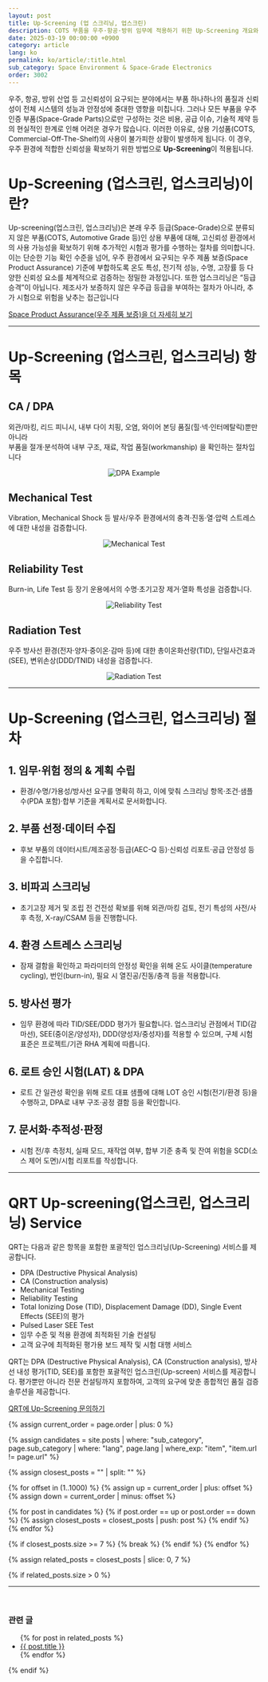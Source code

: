 ```yaml
---
layout: post
title: Up-Screening (업 스크리닝, 업스크린)
description: COTS 부품을 우주·항공·방위 임무에 적용하기 위한 Up-Screening 개요와 절차(DPA, 기계·신뢰성·방사선 시험), 계획 수립부터 LAT·문서화까지 한눈에 정리.
date: 2025-03-19 00:00:00 +0900
category: article
lang: ko
permalink: ko/article/:title.html
sub_category: Space Environment & Space-Grade Electronics
order: 3002
---
```

우주, 항공, 방위 산업 등 고신뢰성이 요구되는 분야에서는 부품 하나하나의 품질과 신뢰성이 전체 시스템의 성능과 안정성에 중대한 영향을 미칩니다. 그러나 모든 부품을 우주 인증 부품(Space-Grade Parts)으로만 구성하는 것은 비용, 공급 이슈, 기술적 제약 등의 현실적인 한계로 인해 어려운 경우가 많습니다.
이러한 이유로, 상용 기성품(COTS, Commercial-Off-The-Shelf)의 사용이 불가피한 상황이 발생하게 됩니다.
이 경우, 우주 환경에 적합한 신뢰성을 확보하기 위한 방법으로 **Up-Screening**이 적용됩니다.

# Up-Screening (업스크린, 업스크리닝)이란? 
Up-screening(업스크린, 업스크리닝)은 본래 우주 등급(Space-Grade)으로 분류되지 않은 부품(COTS, Automotive Grade 등)인 상용 부품에 대해, 고신뢰성 환경에서의 사용 가능성을 확보하기 위해 추가적인 시험과 평가를 수행하는 절차를 의미합니다.<br>
이는 단순한 기능 확인 수준을 넘어, 우주 환경에서 요구되는 우주 제품 보증(Space Product Assurance) 기준에 부합하도록 온도 특성, 전기적 성능, 수명, 고장률 등 다양한 신뢰성 요소를 체계적으로 검증하는 정밀한 과정입니다. 
또한 업스크리닝은 “등급 승격”이 아닙니다. 제조사가 보증하지 않은 우주급 등급을 부여하는 절차가 아니라, 추가 시험으로 위험을 낮추는 접근입니다

  <div class="qrt-button-wrapper">
  <a class="qrt-button" href="/ko/article/8.-EEE.html">
    Space Product Assurance(우주 제품 보증)을 더 자세히 보기
  </a>
  </div>


<hr class="gray-hr">


# Up-Screening (업스크린, 업스크리닝) 항목

## CA / DPA
외관/마킹, 리드 피니시, 내부 다이 치핑, 오염, 와이어 본딩 품질(힐·넥·인터메탈릭)뿐만 아니라  
부품을 절개·분석하여 내부 구조, 재료, 작업 품질(workmanship) 을 확인하는 절차입니다  

<p align="center" class="upscreen-item">
  <img src="/assets/service/DPAsample.webp" alt="DPA Example">
</p>


## Mechanical Test
Vibration, Mechanical Shock 등 발사/우주 환경에서의 충격·진동·열·압력 스트레스에 대한 내성을 검증합니다.  

<p align="center" class="upscreen-item">
  <img src="/assets/service/torque.webp" alt="Mechanical Test">
</p>


## Reliability Test
Burn-in, Life Test 등 장기 운용에서의 수명·초기고장 제거·열화 특성을 검증합니다.  

<p align="center" class="upscreen-item">
  <img src="/assets/service/HTOL.webp" alt="Reliability Test">
</p>


## Radiation Test
우주 방사선 환경(전자·양자·중이온·감마 등)에 대한 총이온화선량(TID), 단일사건효과(SEE), 변위손상(DDD/TNID) 내성을 검증합니다.  

<p align="center" class="upscreen-item">
  <img src="/assets/service/QRT SEE Analysis System.webp" alt="Radiation Test">
</p>




<hr class="gray-hr">


# Up-Screening (업스크린, 업스크리닝) 절차

<div class="qrt-list">
  <h2>1. 임무·위험 정의 & 계획 수립</h2>
  <ul>
    <li>환경/수명/가용성/방사선 요구를 명확히 하고, 이에 맞춰 스크리닝 항목·조건·샘플 수(PDA 포함)·합부 기준을 계획서로 문서화합니다.</li>
  </ul>

  <h2>2. 부품 선정·데이터 수집</h2>
  <ul>
    <li>후보 부품의 데이터시트/제조공정·등급(AEC-Q 등)·신뢰성 리포트·공급 안정성 등을 수집합니다.</li>
  </ul>

  <h2>3. 비파괴 스크리닝</h2>
  <ul>
    <li>초기고장 제거 및 조립 전 건전성 확보를 위해 외관/마킹 검토, 전기 특성의 사전/사후 측정, X-ray/CSAM 등을 진행합니다.</li>
  </ul>

  <h2>4. 환경 스트레스 스크리닝</h2>
  <ul>
    <li>잠재 결함을 확인하고 파라미터의 안정성 확인을 위해 온도 사이클(temperature cycling), 번인(burn-in), 필요 시 열진공/진동/충격 등을 적용합니다.</li>
  </ul>

  <h2>5. 방사선 평가</h2>
  <ul>
    <li>임무 환경에 따라 TID/SEE/DDD 평가가 필요합니다. 업스크리닝 관점에서 TID(감마선), SEE(중이온/양성자), DDD(양성자/중성자)를 적용할 수 있으며, 구체 시험 표준은 프로젝트/기관 RHA 계획에 따릅니다.</li>
  </ul>

  <h2>6. 로트 승인 시험(LAT) & DPA</h2>
  <ul>
    <li>로트 간 일관성 확인을 위해 로트 대표 샘플에 대해 LOT 승인 시험(전기/환경 등)을 수행하고, DPA로 내부 구조·공정 결함 등을 확인합니다.</li>
  </ul>

  <h2>7. 문서화·추적성·판정</h2>
  <ul>
    <li>시험 전/후 측정치, 실패 모드, 재작업 여부, 합부 기준 충족 및 잔여 위험을 SCD(소스 제어 도면)/시험 리포트를 작성합니다.</li>
  </ul>
</div>


<hr class="gray-hr">


# QRT Up-screening(업스크린, 업스크리닝) Service
QRT는 다음과 같은 항목을 포함한 포괄적인 업스크리닝(Up-Screening) 서비스를 제공합니다.

<ul class="qrt-list">
  <li>DPA (Destructive Physical Analysis)</li>
  <li>CA (Construction analysis)</li>
  <li>Mechanical Testing</li>
  <li>Reliability Testing</li>
  <li>Total Ionizing Dose (TID), Displacement Damage (DD), Single Event Effects (SEE)의 평가</li>
  <li>Pulsed Laser SEE Test</li>
  <li>임무 수준 및 적용 환경에 최적화된 기술 컨설팅</li>
  <li>고객 요구에 최적화된 평가용 보드 제작 및 시험 대행 서비스</li>
</ul>

QRT는 DPA (Destructive Physical Analysis), CA (Construction analysis), 방사선 내성 평가(TID, SEE)를 포함한 포괄적인 업스크린(Up-screen) 서비스를 제공합니다.
평가뿐만 아니라 전문 컨설팅까지 포함하여, 고객의 요구에 맞춘 종합적인 품질 검증 솔루션을 제공합니다.

  <div class="qrt-button-wrapper">
  <a class="qrt-button" href="https://www.qrtkr.com/kr/customer/inquiry.php">
    QRT에 Up-Screening 문의하기
  </a>
  </div>










{% assign current_order = page.order | plus: 0 %}

{% assign candidates = site.posts 
  | where: "sub_category", page.sub_category 
  | where: "lang", page.lang 
  | where_exp: "item", "item.url != page.url" 
%}

{% assign closest_posts = "" | split: "" %}

{% for offset in (1..1000) %}
  {% assign up = current_order | plus: offset %}
  {% assign down = current_order | minus: offset %}

  {% for post in candidates %}
    {% if post.order == up or post.order == down %}
      {% assign closest_posts = closest_posts | push: post %}
    {% endif %}
  {% endfor %}

  {% if closest_posts.size >= 7 %}
    {% break %}
  {% endif %}
{% endfor %}

{% assign related_posts = closest_posts | slice: 0, 7 %}

{% if related_posts.size > 0 %}
  <hr>
  <br>
  <h3>관련 글</h3>
  <ul>
    {% for post in related_posts %}
      <li><a href="{{ post.url }}">{{ post.title }}</a></li>
    {% endfor %}
  </ul>
{% endif %}
